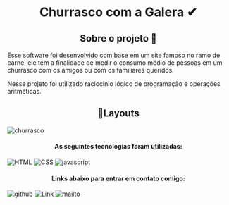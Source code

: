  <h1 align="center">Churrasco com a Galera ✔</h1>

<h2 align="center">Sobre o projeto 🤤</h2>

<p>Esse software foi desenvolvido com base em um site famoso no ramo de carne, ele tem a finalidade de medir o consumo médio de pessoas em um churrasco com os amigos ou com os familiares queridos.</p>
<p>Nesse projeto foi utilizado raciocinio lógico de programação e operações aritméticas. </p>


  <h2	align="center" >🎨Layouts</h2>


<img src="./.github/gravação-do-churras.gif"	alt="churrasco" />

<h4	align="center">As seguintes tecnologias foram utilizadas: </h4>





![HTML](https://img.shields.io/badge/HTML5-E34F26?style=flat-the-border&logo=html5&logoColor=white) ![CSS](https://img.shields.io/badge/CSS3-1572B6?style=flat-the-border&logo=css3&logoColor=white) ![javascript](https://img.shields.io/badge/JavaScript-323330?style=flat-the-border&logo=javascript&logoColor=F7DF1E)


<h4	align="center"> Links abaixo para entrar em contato comigo: </h4>

[
   ![github](https://img.shields.io/badge/GitHub-100000?style=flat-the-border&logo=github&logoColor=white)](https://github.com/robertsudoliveira) [![Link](https://img.shields.io/badge/LinkedIn-0077B5?style=flat-the-border&logo=linkedin&logoColor=white)](https://www.linkedin.com/in/robert-oliveira2020/) [ ![mailto](https://img.shields.io/badge/Gmail-D14836?style=flat-the-border&logo=gmail&logoColor=white)](mailto:robertsudoliveira@gmail.com)
